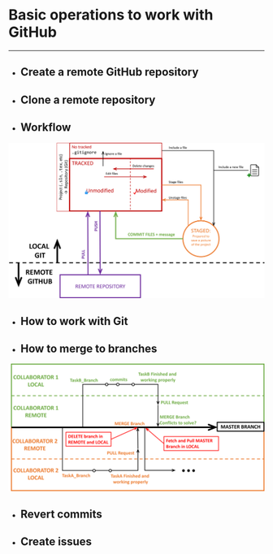 
# Basic operations to work with GitHub 
---

 *  ## Create a remote GitHub repository
 *  ## Clone a remote repository 
 *  ## Workflow
   
![](/figures/GHStates.png)


  * ## How to work with Git
  * ## How to merge to branches
   
 ![](/figures/WorkFlowGit.png)
 
  * ## Revert commits 
  * ## Create issues
 
